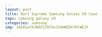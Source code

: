 ```yaml
---
layout: post
title: Bart Supreme Samsung Galaxy S9 Case
tags: samsung galaxy s9
categories: samsung
img: 1XG0iof4JNAX3J5CUoJC0mNZGkfHlWEJt
---
```

